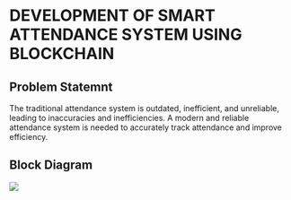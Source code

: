 # DEVELOPMENT OF SMART ATTENDANCE SYSTEM USING BLOCKCHAIN
<div>
  <h2> Problem Statemnt </h2>
  The traditional attendance system is outdated, inefficient, and unreliable, leading to inaccuracies and inefficiencies. A modern and reliable attendance 
  system is needed to accurately track attendance and improve efficiency.
  <h2> Block Diagram </h2>
  <img src="https://github.com/ayushman-sinha/mini_project/assets/77104799/c2c50d27-38c4-4e08-a6a7-373f10122439" />
</div>
